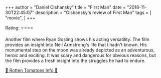 +++
author = "Daniel Olshansky"
title = "First Man"
date = "2018-11-30T22:45:07"
description = "Olshansky's review of First Man"
tags = [
    "movie",
]
+++

Rating: ⭐⭐⭐⭐

Another film where Ryan Gosling shows his acting versatility. The film provides an insight into Neil Armstrong's life that I hadn't known. His monumental step on the moon was already depicted as an adventurous, heroic and exciting. It was scary and dangerous for obvious reasons, but the film provides a fresh insight into the struggles he had to endure.

[🍅 Rotten Tomatoes Info 🍅](https://www.rottentomatoes.com//m/first_man)